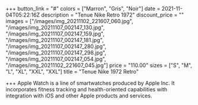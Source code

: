 +++
button_link = "#"
colors = ["Marron", "Gris", "Noir"]
date = 2021-11-04T05:22:16Z
description = "Tenue Nike Retro 1972"
discount_price = ""
images = ["/images/img_20211102_221607_060.jpg", "/images/img_20211107_002147_130.jpg", "/images/img_20211107_002147_159.jpg", "/images/img_20211107_002147_181.jpg", "/images/img_20211107_002147_280.jpg", "/images/img_20211107_002147_298.jpg", "/images/img_20211107_002147_054.jpg", "/images/img_20211102_221607_045.jpg"]
price = "110.00"
sizes = ["S", "M", "L", "XL", "XXL", "XXL"]
title = "Tenue Nike 1972 Retro"

+++
Apple Watch is a line of smartwatches produced by Apple Inc. It incorporates fitness tracking and health-oriented capabilities with integration with iOS and other Apple products and services.